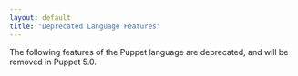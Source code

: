```yaml
---
layout: default
title: "Deprecated Language Features"
---
```



The following features of the Puppet language are deprecated, and will be removed in Puppet 5.0.

